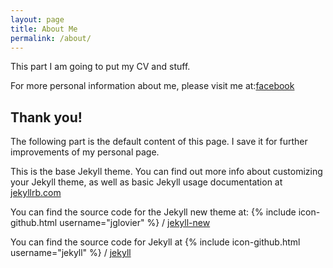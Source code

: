 ```yaml
---
layout: page
title: About Me
permalink: /about/
---
```


This part I am going to put my CV and stuff.

For more personal information about me, please visit me at:[facebook](https://www.facebook.com/liu.yuhan.ms)

Thank you!
---------------------------------------------------------------------
The following part is the default content of this page. I save it for further improvements of my personal page.

This is the base Jekyll theme. You can find out more info about customizing your Jekyll theme, as well as basic Jekyll usage documentation at [jekyllrb.com](http://jekyllrb.com/)

You can find the source code for the Jekyll new theme at:
{% include icon-github.html username="jglovier" %} /
[jekyll-new](https://github.com/jglovier/jekyll-new)

You can find the source code for Jekyll at
{% include icon-github.html username="jekyll" %} /
[jekyll](https://github.com/jekyll/jekyll)
